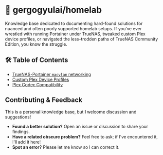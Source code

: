 # 🏡 gergogyulai/homelab

Knowledge base dedicated to documenting hard-found solutions for nuanced and often poorly supported homelab setups. If you've ever wrestled with running Portainer under TrueNAS, tweaked custom Plex device profiles, or navigated the less-trodden paths of TrueNAS Community Edition, you know the struggle.

## 🛠️ Table of Contents
*   [TrueNAS-Portainer `macvlan` networking](truenas-portainer-macvlan.md)
*   [Custom Plex Device Profiles](plex-profiles.md)
*   [Plex Codec Compatibility](plex-codecs.md)

## Contributing & Feedback

This is a personal knowledge base, but I welcome discussion and suggestions!

*   **Found a better solution?** Open an issue or discussion to share your findings.
*   **Have a related obscure problem?** Feel free to ask; if I've encountered it, I'll add it here!
*   **Spot an error?** Please let me know so I can correct it.
